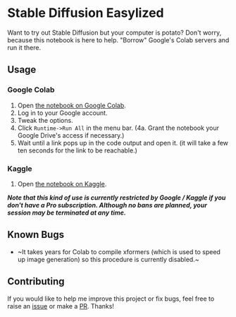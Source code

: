 # Stable Diffusion Easylized

Want to try out Stable Diffusion but your computer is potato? Don't worry, because this notebook is here to help. "Borrow" Google's Colab servers and run it there.

## Usage

### Google Colab

1. Open [the notebook on Google Colab]().
2. Log in to your Google account.
3. Tweak the options.
4. Click `Runtime->Run All` in the menu bar.
(4a. Grant the notebook your Google Drive's access if necessary.)
1. Wait until a link pops up in the code output and open it. (it will take a few ten seconds for the link to be reachable.)

### Kaggle

1. Open [the notebook on Kaggle]().

___Note that this kind of use is currently restricted by Google / Kaggle if you don't have a Pro subscription. Although no bans are planned, your session may be terminated at any time.___

## Known Bugs

- ~It takes years for Colab to compile xformers (which is used to speed up image generation) so this procedure is currently disabled.~

## Contributing

If you would like to help me improve this project or fix bugs, feel free to raise an [issue](https://github.com/UjhhgtgTeams/sd-easylized-colab/issues) or make a [PR](https://github.com/UjhhgtgTeams/sd-easylized-colab/pulls). Thanks!
